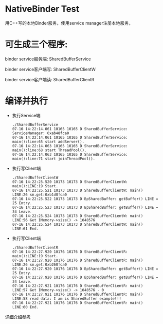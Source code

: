 NativeBinder Test
================

用C++写的本地Binder服务，使用service manager注册本地服务，

# 可生成三个程序:

  binder service服务端: SharedBufferService
  
  binder service客户端写: SharedBufferClientW
  
  binder service客户端读: SharedBufferClientR
  
# 编译并执行

- 执行Service端
    ```
	./SharedBufferService
	07-16 14:22:14.061 10165 10165 D SharedBufferService: ServiceManager: 0xab48fca0
	07-16 14:22:14.061 10165 10165 D SharedBufferService: main():line:65 start addServer().
	07-16 14:22:14.063 10165 10165 D SharedBufferService: main():line:68 start ThreadPool().
	07-16 14:22:14.063 10165 10165 D SharedBufferService: main():line:71 start joinThreadPool().
    ```

- 执行写Client端
    ```
    ./SharedBufferClientW  
	07-16 14:22:25.520 10173 10173 D SharedBufferClientW: main():LINE:19 Start.
	07-16 14:22:25.521 10173 10173 D SharedBufferClientW: main() LINE:26 sm.get:0xb1d8fca0
	07-16 14:22:25.522 10173 10173 D BpSharedBuffer: getBuffer() LINE = 25 Entry.
	07-16 14:22:25.523 10173 10173 D BpSharedBuffer: getBuffer() LINE = 34 Leave.
	07-16 14:22:25.524 10173 10173 D SharedBufferClientW: main() LINE:56 Get IMemory->size() -> 1048576
	07-16 14:22:25.524 10173 10173 D SharedBufferClientW: main() LINE:61 End. 
    ````
- 执行写Client端
	````
	./SharedBufferClientR
	07-16 14:22:27.920 10176 10176 D SharedBufferClientR: main():LINE:19 Start.
	07-16 14:22:27.920 10176 10176 D SharedBufferClientR: main() LINE:26 sm.get:0xb268fca0
	07-16 14:22:27.920 10176 10176 D BpSharedBuffer: getBuffer() LINE = 25 Entry.
	07-16 14:22:27.920 10176 10176 D BpSharedBuffer: getBuffer() LINE = 34 Leave.
	07-16 14:22:27.921 10176 10176 D SharedBufferClientR: main() LINE:57 Get IMemory->size() -> 1048576 - 0
	07-16 14:22:27.921 10176 10176 D SharedBufferClientR: main() LINE:58 read data: I am is SharedBuffer example!!!
	07-16 14:22:27.921 10176 10176 D SharedBufferClientR: main() LINE:60 End.
	````
	
[详细介绍参考](https://blog.csdn.net/jltxgcy/article/details/31724655)	
	